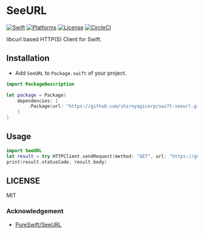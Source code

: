# SeeURL

[![Swift](https://img.shields.io/badge/Swift-4.1-orange.svg?style=flat)](https://developer.apple.com/swift/)
[![Platforms](https://img.shields.io/badge/platform-macOS%20%7C%20Linux-lightgrey.svg)](https://developer.apple.com/swift/)
[![License](https://img.shields.io/badge/license-MIT-71787A.svg)](https://tldrlegal.com/license/mit-license)
[![CircleCI](https://circleci.com/gh/shiroyagicorp/swift-seeurl.svg?style=svg)](https://circleci.com/gh/shiroyagicorp/swift-seeurl)

libcurl based HTTP(S) Client for Swift.

## Installation

* Add `SeeURL` to `Package.swift` of your project.

```swift
import PackageDescription

let package = Package(
    dependencies: [
        .Package(url: "https://github.com/shiroyagicorp/swift-seeurl.git", from: "1.9.0")
    ]
)
```

## Usage

```swift
import SeeURL
let result = try HTTPClient.sendRequest(method: "GET", url: "https://google.com")
print(result.statusCode, result.body)
```

## LICENSE

MIT

### Acknowledgement

* [PureSwift/SeeURL](https://github.com/PureSwift/SeeURL)